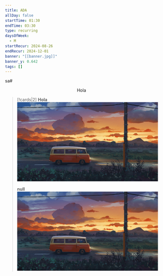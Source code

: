 ```yaml
---
title: ADA
allDay: false
startTime: 01:30
endTime: 03:30
type: recurring
daysOfWeek:
  - M
startRecur: 2024-08-26
endRecur: 2024-12-01
banner: "[[banner.jpg]]"
banner_y: 0.642
tags: []
---
```

sa# <center>Hola</center>
 > [!cards|2]
> **Hola**
> ![External Image|center|440](https://raw.githubusercontent.com/D3Ext/aesthetic-wallpapers/main/images/van.png)
> 
> **null**
> ![External Image|center|440](https://raw.githubusercontent.com/D3Ext/aesthetic-wallpapers/main/images/van.png)
> 
